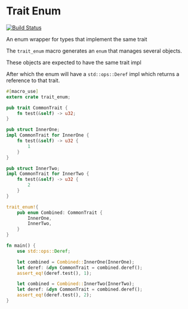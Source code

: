 # Trait Enum

[![Build Status](https://travis-ci.com/Trangar/trait_enum.svg?branch=master)](https://travis-ci.com/Trangar/trait_enum)

An enum wrapper for types that implement the same trait

The `trait_enum` macro generates an `enum` that manages
several objects.

These objects are expected to have the same trait impl

After which the enum will have a `std::ops::Deref` impl
which returns a reference to that trait.

``` rust
#[macro_use]
extern crate trait_enum;

pub trait CommonTrait {
    fn test(&self) -> u32;
}

pub struct InnerOne;
impl CommonTrait for InnerOne {
    fn test(&self) -> u32 {
        1
    }
}

pub struct InnerTwo;
impl CommonTrait for InnerTwo {
    fn test(&self) -> u32 {
        2
    }
}

trait_enum!{
    pub enum Combined: CommonTrait {
        InnerOne,
        InnerTwo,
    }
}

fn main() {
    use std::ops::Deref;

    let combined = Combined::InnerOne(InnerOne);
    let deref: &dyn CommonTrait = combined.deref();
    assert_eq!(deref.test(), 1);

    let combined = Combined::InnerTwo(InnerTwo);
    let deref: &dyn CommonTrait = combined.deref();
    assert_eq!(deref.test(), 2);
}
```

